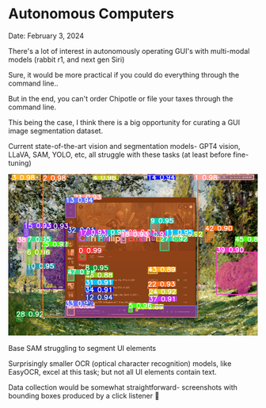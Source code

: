 # Autonomous Computers

Date: February 3, 2024

There's a lot of interest in autonomously operating GUI's with multi-modal models (rabbit r1, and next gen Siri)

Sure, it would be more practical if you could do everything through the command line..

But in the end, you can't order Chipotle or file your taxes through the command line.

This being the case, I think there is a big opportunity for curating a GUI image segmentation dataset.

Current state-of-the-art vision and segmentation models- GPT4 vision, LLaVA, SAM, YOLO, etc, all struggle with these tasks (at least before fine-tuning)

![Base SAM struggling to segment UI elements](./assets/labeled_copy.png)

Base SAM struggling to segment UI elements

Surprisingly smaller OCR (optical character recognition) models, like EasyOCR, excel at this task; but not all UI elements contain text.

Data collection would be somewhat straightforward- screenshots with bounding boxes produced by a click listener 🤔
